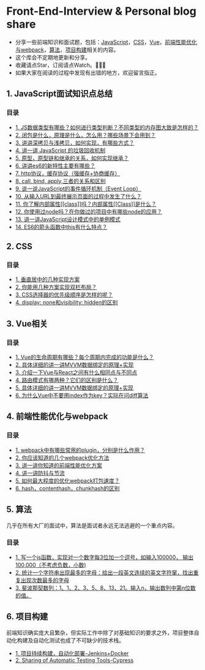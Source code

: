 # Front-End-Interview & Personal blog share

- 分享一些前端知识和面试题，包括：[JavaScript](#1-JavaScript面试知识点总结)，[CSS](#2-CSS)，[Vue](#3-Vue相关)，[前端性能优化与webpack](#4-前端性能优化与webpack)，[算法](#5-算法)，[项目构建](#6-项目构建)相关的内容。
- 这个库会不定期地更新和分享。
- 收藏请点Star，订阅请点Watch。👋👋👋
- 如果大家在阅读的过程中发现有出错的地方，欢迎留言指正。

## 1. JavaScript面试知识点总结

### 目录
- [1. JS数据类型有哪些？如何进行类型判断？不同类型的内存图大致是怎样的？](https://github.com/JCHappytime/Front-End-Interview-Vue/issues/2)
- [2. 闭包是什么，原理是什么，怎么用？哪些场景下会用到？](https://github.com/JCHappytime/Front-End-Interview-Vue/issues/3)
- [3. 讲讲深拷贝与浅拷贝，如何实现，有哪些方式？](https://github.com/JCHappytime/Front-End-Interview-Vue/issues/4)
- [4. 讲一讲 JavaScript 的垃圾回收机制](https://github.com/JCHappytime/Front-End-Interview-Vue/issues/5)
- [5. 原型，原型链和继承的关系，如何实现继承？](https://github.com/JCHappytime/Front-End-Interview-Vue/issues/10)
- [6. 讲讲es6的新特性主要有哪些？](https://github.com/JCHappytime/Front-End-Interview-Vue/issues/11)
- [7. http协议，缓存协议（强缓存+协商缓存）](https://github.com/JCHappytime/Front-End-Interview-Vue/issues/12)
- [8. call, bind, apply,三者的关系和区别](https://github.com/JCHappytime/Front-End-Interview-Vue/issues/14)
- [9. 说一说JavaScript的事件循环机制（Event Loop）](https://github.com/JCHappytime/Front-End-Interview-Vue/issues/17)
- [10. 从输入URL到最终展示页面的过程中发生了什么？](https://github.com/JCHappytime/Front-End-Interview-Vue/issues/19)
- [11. 你了解内部属性[[class]]吗？内部属性[[Class]]是什么？](https://github.com/JCHappytime/Front-End-Interview-Vue/issues/20)
- [12. 你使用过node吗？在你做过的项目中有哪些node的应用？](https://github.com/JCHappytime/Front-End-Interview-Vue/issues/21)
- [13. 讲一讲JavaScript设计模式中的单例模式](https://github.com/JCHappytime/Front-End-Interview-Vue/issues/31)
- [14. ES6的箭头函数中this有什么特点？](https://github.com/JCHappytime/Front-End-Interview-Vue/issues/32)

## 2. CSS

### 目录

- [1. 垂直居中的几种实现方案 ](https://github.com/JCHappytime/Front-End-Interview-Vue/issues/7)
- [2. 你能用几种方案实现双栏布局？](https://github.com/JCHappytime/Front-End-Interview-Vue/issues/8)
- [3. CSS选择器的优先级顺序是怎样的呢？](https://github.com/JCHappytime/Front-End-Interview-Vue/issues/25)
- [4. display: none和visibility: hidden的区别](https://github.com/JCHappytime/Front-End-Interview-Vue/issues/26)

## 3. Vue相关

### 目录
- [1. Vue的生命周期有哪些？每个周期内完成的功能是什么？](https://github.com/JCHappytime/Front-End-Interview-Vue/issues/6)
- [2. 具体详细的讲一讲MVVM数据绑定的原理+实现](https://github.com/JCHappytime/Front-End-Interview-Vue/issues/13)
- [3. 介绍一下Vue与React之间有什么相同点与不同点](https://github.com/JCHappytime/Front-End-Interview-Vue/issues/15)
- [4. 路由模式有哪两种？它们的区别是什么？](https://github.com/JCHappytime/Front-End-Interview-Vue/issues/22)
- [5. 具体详细的讲一讲MVVM数据绑定的原理+实现](https://github.com/JCHappytime/Front-End-Interview-Vue/issues/13)
- [6. 为什么Vue中不要用index作为key？实际在问diff算法](https://github.com/JCHappytime/Front-End-Interview-Vue/issues/28)

## 4. 前端性能优化与webpack

### 目录

- [1. webpack中有哪些常用的plugin，分别是什么作用？](https://github.com/JCHappytime/Front-End-Interview-Vue/issues/9)
- [2. 你应该知道的几个webpack优化方法](https://github.com/JCHappytime/Front-End-Interview-Vue/issues/16)
- [3. 讲一讲你知道的前端性能优化方案](https://github.com/JCHappytime/Front-End-Interview-Vue/issues/18)
- [4. 讲一讲防抖与节流](https://github.com/JCHappytime/Front-End-Interview-Vue/issues/23)
- [5. 如何最大程度的优化webpack打包速度？](https://github.com/JCHappytime/Front-End-Interview-Vue/issues/27)
- [6. hash，contenthash，chunkhash的区别](https://github.com/JCHappytime/Front-End-Interview-Vue/issues/29)

## 5. 算法
几乎在所有大厂的面试中，算法是面试者永远无法逃避的一个重点内容。

### 目录

- [1. 写一个js函数，实现对一个数字每3位加一个逗号，如输入100000， 输出100,000（不考虑负数，小数)](https://github.com/JCHappytime/Front-End-Interview-Vue/issues/34)
- [2. 统计一个字符串出现最多的字母：给出一段英文连续的英文字符窜，找出重复出现次数最多的字母](https://github.com/JCHappytime/Front-End-Interview-Vue/issues/35)
- [3. 斐波那契数列：1、1、2、3、5、8、13、21。输入n，输出数列中第n位数的值。](https://github.com/JCHappytime/Front-End-Interview-Vue/issues/36)

## 6. 项目构建
前端知识确实庞大且繁杂，但实际工作中除了对基础知识的要求之外，项目整体自动化构建及自动化测试也成了不可缺少的技术栈。

- [1. 项目持续构建，自动化部署-Jenkins+Docker](https://github.com/JCHappytime/Front-End-Interview-Vue/issues/37)
- [2. Sharing of Automatic Testing Tools-Cypress](https://github.com/JCHappytime/Front-End-Interview-Vue/issues/33)


